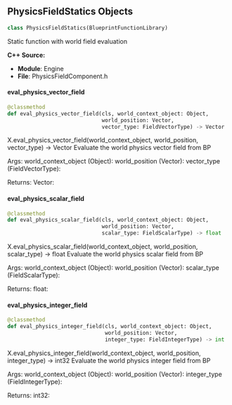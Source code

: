 ## PhysicsFieldStatics Objects

```python
class PhysicsFieldStatics(BlueprintFunctionLibrary)
```

Static function with world field evaluation

**C++ Source:**

- **Module**: Engine
- **File**: PhysicsFieldComponent.h

<a id="unreal.PhysicsFieldStatics.eval_physics_vector_field"></a>

#### eval_physics_vector_field

```python
@classmethod
def eval_physics_vector_field(cls, world_context_object: Object,
                              world_position: Vector,
                              vector_type: FieldVectorType) -> Vector
```

X.eval_physics_vector_field(world_context_object, world_position, vector_type) -> Vector
Evaluate the world physics vector field from BP

Args:
    world_context_object (Object): 
    world_position (Vector): 
    vector_type (FieldVectorType): 

Returns:
    Vector:

<a id="unreal.PhysicsFieldStatics.eval_physics_scalar_field"></a>

#### eval_physics_scalar_field

```python
@classmethod
def eval_physics_scalar_field(cls, world_context_object: Object,
                              world_position: Vector,
                              scalar_type: FieldScalarType) -> float
```

X.eval_physics_scalar_field(world_context_object, world_position, scalar_type) -> float
Evaluate the world physics scalar field from BP

Args:
    world_context_object (Object): 
    world_position (Vector): 
    scalar_type (FieldScalarType): 

Returns:
    float:

<a id="unreal.PhysicsFieldStatics.eval_physics_integer_field"></a>

#### eval_physics_integer_field

```python
@classmethod
def eval_physics_integer_field(cls, world_context_object: Object,
                               world_position: Vector,
                               integer_type: FieldIntegerType) -> int
```

X.eval_physics_integer_field(world_context_object, world_position, integer_type) -> int32
Evaluate the world physics integer field from BP

Args:
    world_context_object (Object): 
    world_position (Vector): 
    integer_type (FieldIntegerType): 

Returns:
    int32:

<a id="unreal.PlayerStart"></a>